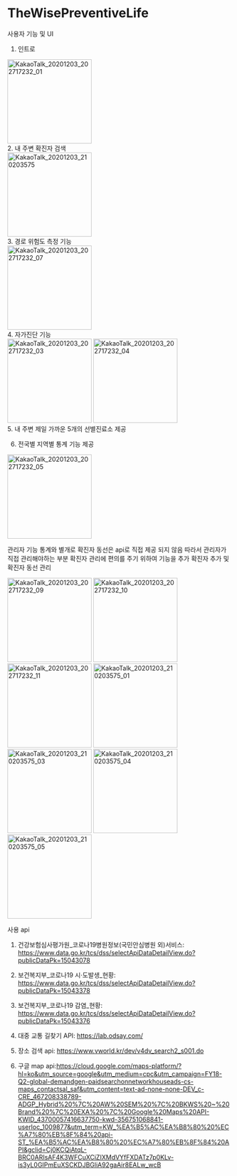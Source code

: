 # TheWisePreventiveLife

사용자 기능 및 UI 

1. 인트로
<div>
<img width="189" alt="KakaoTalk_20201203_202717232_01" src="https://user-images.githubusercontent.com/57628980/101015840-54018e80-35ab-11eb-9968-8458b856d3c6.png">
</div>
2. 내 주변 확진자 검색
<div>
<img width="189" alt="KakaoTalk_20201203_210203575" src="https://user-images.githubusercontent.com/57628980/101016223-cffbd680-35ab-11eb-9fb3-597da9c737f0.png">
</div>
3. 경로 위험도 측정 기능
<div>
<img width="189" alt="KakaoTalk_20201203_202717232_07" src="https://user-images.githubusercontent.com/57628980/101016317-f3268600-35ab-11eb-9141-696762c70550.png">
</div>
4. 자가진단 기능
<div>
<img width="189" alt="KakaoTalk_20201203_202717232_03" src="https://user-images.githubusercontent.com/57628980/101015960-7d221f00-35ab-11eb-8f8a-29a19ba806fd.png">
<img width="189" alt="KakaoTalk_20201203_202717232_04" src="https://user-images.githubusercontent.com/57628980/101015962-7dbab580-35ab-11eb-8f9d-6f28cdbab3f4.png">
</div>
5. 내 주변 제일 가까운 5개의 선별진료소 제공

6. 전국별 지역별 통계 기능 제공
<div>
<img width="189" alt="KakaoTalk_20201203_202717232_05" src="https://user-images.githubusercontent.com/57628980/101016037-9925c080-35ab-11eb-9c13-2fbd8490fa93.png">
</div>


관리자 기능
통계와 별개로 확진자 동선은 api로 직접 제공 되지 않음 
따라서 관리자가 직접 관리해야하는 부분
확진자 관리에 편의를 주기 위하여 기능을 추가
확진자 추가 및 확진자 동선 관리
<div>
<img width="189" alt="KakaoTalk_20201203_202717232_09" src="https://user-images.githubusercontent.com/57628980/101016563-50223c00-35ac-11eb-9b26-c00173b3fa20.png">
<img width="189" alt="KakaoTalk_20201203_202717232_10" src="https://user-images.githubusercontent.com/57628980/101016567-51536900-35ac-11eb-90a3-c88a5a5d3ad1.png">
<img width="189" alt="KakaoTalk_20201203_202717232_11" src="https://user-images.githubusercontent.com/57628980/101016675-75af4580-35ac-11eb-9759-fa596beec59b.png">
<img width="189" alt="KakaoTalk_20201203_210203575_01" src="https://user-images.githubusercontent.com/57628980/101016678-76e07280-35ac-11eb-8a3b-419f7577c0bd.png">
<img width="189" alt="KakaoTalk_20201203_210203575_03" src="https://user-images.githubusercontent.com/57628980/101016809-9b3c4f00-35ac-11eb-9eac-f5381b705242.png">
<img width="189" alt="KakaoTalk_20201203_210203575_04" src="https://user-images.githubusercontent.com/57628980/101016811-9c6d7c00-35ac-11eb-8a7b-98a757e46c78.png">
<img width="189" alt="KakaoTalk_20201203_210203575_05" src="https://user-images.githubusercontent.com/57628980/101016813-9d061280-35ac-11eb-9e94-2c88555733f8.png">
</div>


사용 api
1. 건강보험심사평가원_코로나19병원정보(국민안심병원 외)서비스: https://www.data.go.kr/tcs/dss/selectApiDataDetailView.do?publicDataPk=15043078

2. 보건복지부_코로나19 시·도발생_현황: https://www.data.go.kr/tcs/dss/selectApiDataDetailView.do?publicDataPk=15043378

3. 보건복지부_코로나19 감염_현황: https://www.data.go.kr/tcs/dss/selectApiDataDetailView.do?publicDataPk=15043376

4. 대중 교통 길찾기 API: https://lab.odsay.com/

5. 장소 검색 api: https://www.vworld.kr/dev/v4dv_search2_s001.do

6. 구글 map api:https://cloud.google.com/maps-platform/?hl=ko&utm_source=google&utm_medium=cpc&utm_campaign=FY18-Q2-global-demandgen-paidsearchonnetworkhouseads-cs-maps_contactsal_saf&utm_content=text-ad-none-none-DEV_c-CRE_467208338789-ADGP_Hybrid%20%7C%20AW%20SEM%20%7C%20BKWS%20~%20Brand%20%7C%20EXA%20%7C%20Google%20Maps%20API-KWID_43700057416637750-kwd-356751068841-userloc_1009877&utm_term=KW_%EA%B5%AC%EA%B8%80%20%EC%A7%80%EB%8F%84%20api-ST_%EA%B5%AC%EA%B8%80%20%EC%A7%80%EB%8F%84%20API&gclid=Cj0KCQiAtqL-BRC0ARIsAF4K3WFCuXCiZIXMdVYfFXDATz7p0KLv-is3yL0GIPmEuXSCKDJBGliA92gaAir8EALw_wcB

